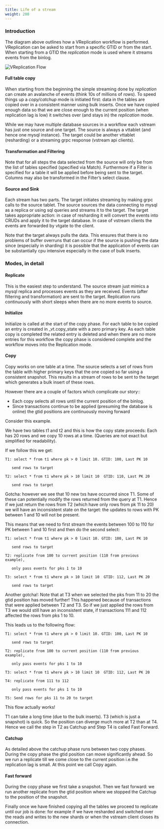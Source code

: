 ```yaml
---
title: Life of a stream
weight: 200
---
```


### Introduction

The diagram above outlines how a VReplication workflow is performed. VReplication can be asked to start
from a specific GTID or from the start. When starting from a GTID the _replication_ mode is used
where it streams events from the binlog.

![VReplication Flow](../img/VReplicationFlow.png)


#### Full table copy

When starting from the beginning the simple streaming done by _replication_ can create an avalanche of events
(think 10s of millions of rows). To speed things up a _copy/catchup_ mode is initiated first: data in the tables
are copied over in a consistent manner using bulk inserts. Once we have copied enough data so that we are close
enough to the current position (when replication lag is low) it switches over (and stays in) the _replication_ mode.

While we may have multiple database sources in a workflow each vstream has just one source and one target. The source
is always a vttablet (and hence one mysql instance). The target could be another vttablet (resharding) or
a streaming grpc response (vstream api clients).

#### Transformation and Filtering

Note that for all steps the data selected from the source will only be from the list of tables specified
(specified via Match). Furthermore if a Filter is specified for a table it will be applied before being sent to
the target. Columns may also be transformed in the Filter’s select clause.


#### Source and Sink

Each stream has two parts. The target initiates streaming by making grpc calls to the source tablet. The source
sources the data connecting to mysql as a replica or using sql queries and streams it to the target. The target
takes appropriate action: in case of resharding it will convert the events into CRUDs and apply it to the
target database. In case of vstream clients the events are forwarded by vtgate to the client.

Note that the target always pulls the data. This ensures that there is no problems of buffer overruns that
can occur if the source is pushing the data since (especially in sharding) it is possible that the application
of events can be substantially cpu intensive especially in the case of bulk inserts.



### Modes, in detail


#### Replicate

This is the easiest step to understand. The source stream just mimics a mysql replica and processes events as
they are received. Events (after filtering and transformation) are sent to the target. Replication runs continuously
with short sleeps when there are no more events to source.


#### Initialize

Initialize is called at the start of the copy phase. For each table to be copied an entry is created in \_vt.copy_state
with a zero primary key. As each table copy is completed the related entry is deleted and when there are no more
entries for this workflow the copy phase is considered complete and the workflow moves into the Replication mode.


#### Copy

Copy works on one table at a time. The source selects a set of rows from the table with higher primary keys
that the one copied so far using a consistent snapshot. This results in a stream of rows to be sent to the
target which generates a bulk insert of these rows.

However there are a couple of factors which complicate our story::

*   Each copy selects all rows until the current position of the binlog.
*   Since transactions continue to be applied (presuming the database is online) the gtid positions are continuously moving forward

Consider this example.

We have two tables t1 and t2 and this is how the copy state proceeds: Each has 20 rows and we copy 10 rows at a time.
(Queries are not exact but simplified for readability).

If we follow this we get:

```
T1: select * from t1 where pk > 0 limit 10. GTID: 100, Last PK 10

   send rows to target

T2: select * from t1 where pk > 10 limit 10  GTID: 110, Last PK 20

   send rows to target
```

Gotcha: however we see that 10 new txs have occurred since T1. Some of these can potentially modify the rows
returned from the query at T1. Hence if we just return the rows from T2 (which have only rows from pk 11 to 20)  
we will have an inconsistent state on the target: the updates to rows with PK between 1 and 10 will not be present.

This means that we need to first stream the events between 100 to 110 for PK between 1 and 10 first
and then do the second select:

```
T1: select * from t1 where pk > 0 limit 10. GTID: 100, Last PK 10

   send rows to target

T2: replicate from 100 to current position (110 from previous example),

   only pass events for pks 1 to 10

T3: select * from t1 where pk > 10 limit 10  GTID: 112, Last PK 20

   send rows to target
```

Another gotcha!: Note that at T3 when we selected the pks from 11 to 20 the gtid position has moved further! This happened because of transactions that were applied between T2 and T3. So if we just applied the rows from T3 we would still have an inconsistent state, if transactions 111 and 112 affected the rows from pks 1 to 10.

This leads us to the following flow:

```
T1: select * from t1 where pk > 0 limit 10. GTID: 100, Last PK 10

   send rows to target

T2: replicate from 100 to current position (110 from previous example),

   only pass events for pks 1 to 10

T3: select * from t1 where pk > 10 limit 10  GTID: 112, Last PK 20

T4: replicate from 111 to 112  

   only pass events for pks 1 to 10

T5: Send rows for pks 11 to 20 to target
```

This flow actually works!

T1 can take a long time (due to the bulk inserts). T3 (which is just a snapshot) is quick. So the position can
diverge much more at T2 than at T4. Hence we call the step in T2 as Catchup and Step T4 is called Fast Forward.


#### Catchup

As detailed above the catchup phase runs between two copy phases. During the copy phase the gtid position
can move significantly ahead. So we run a replicate till we come close to the current position i.e.the replication
lag is small. At this point we call Copy again.


#### Fast forward

During the copy phase we first take a snapshot. Then we fast forward: we run another replicate from the gtid position
where we stopped the Catchup to the position of the snapshot.

Finally once we have finished copying all the tables we proceed to replicate until our job is done: for example if
we have resharded and switched over the reads and writes to the new shards or when the vstream client
closes its connection.

